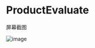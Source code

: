 # ProductEvaluate

屏幕截图

![image](https://github.com/ziyilixin/ProductEvaluate/blob/HorizontalCategory/ProductEvaluate/ProductEvaluate/Picture/1.gif)
